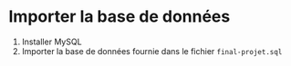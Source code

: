 # Importer la base de données

1. Installer MySQL
2. Importer la base de données fournie dans le fichier `final-projet.sql`
   

